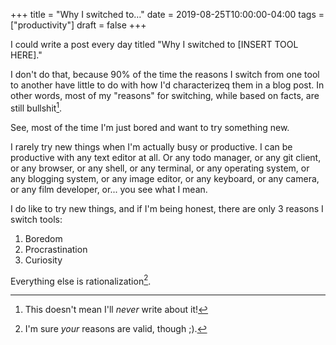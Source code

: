 +++
title = "Why I switched to…"
date = 2019-08-25T10:00:00-04:00
tags = ["productivity"]
draft = false
+++

I could write a post every day titled "Why I switched to [INSERT TOOL HERE]."

I don't do that, because 90% of the time the reasons I switch from one tool to another have little to do with how I'd characterizeq them in a blog post. In other words, most of my "reasons" for switching, while based on facts, are still bullshit[^fn:1].

See, most of the time I'm just bored and want to try something new.

I rarely try new things when I'm actually busy or productive. I can be productive with any text editor at all. Or any todo manager, or any git client, or any browser, or any shell, or any terminal, or any operating system, or any blogging system, or any image editor, or any keyboard, or any camera, or any film developer, or... you see what I mean.

I do like to try new things, and if I'm being honest, there are only 3 reasons I switch tools:

1.  Boredom
2.  Procrastination
3.  Curiosity

Everything else is rationalization[^fn:2].

[^fn:1]: This doesn't mean I'll _never_ write about it!
[^fn:2]: I'm sure _your_ reasons are valid, though ;).
